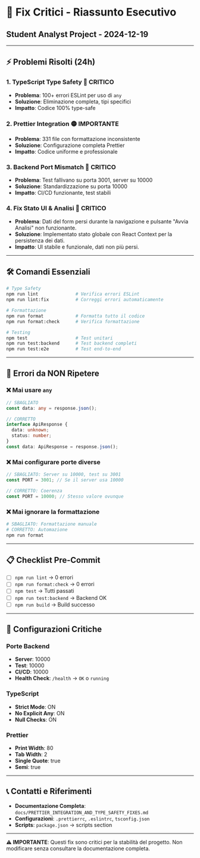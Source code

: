 # 🚨 Fix Critici - Riassunto Esecutivo

## Student Analyst Project - 2024-12-19

---

## ⚡ Problemi Risolti (24h)

### 1. **TypeScript Type Safety** 🔴 CRITICO

- **Problema**: 100+ errori ESLint per uso di `any`
- **Soluzione**: Eliminazione completa, tipi specifici
- **Impatto**: Codice 100% type-safe

### 2. **Prettier Integration** 🟡 IMPORTANTE

- **Problema**: 331 file con formattazione inconsistente
- **Soluzione**: Configurazione completa Prettier
- **Impatto**: Codice uniforme e professionale

### 3. **Backend Port Mismatch** 🔴 CRITICO

- **Problema**: Test fallivano su porta 3001, server su 10000
- **Soluzione**: Standardizzazione su porta 10000
- **Impatto**: CI/CD funzionante, test stabili

### 4. **Fix Stato UI & Analisi** 🔴 CRITICO

- **Problema**: Dati del form persi durante la navigazione e pulsante "Avvia Analisi" non funzionante.
- **Soluzione**: Implementato stato globale con React Context per la persistenza dei dati.
- **Impatto**: UI stabile e funzionale, dati non più persi.

---

## 🛠️ Comandi Essenziali

```bash
# Type Safety
npm run lint              # Verifica errori ESLint
npm run lint:fix          # Correggi errori automaticamente

# Formattazione
npm run format            # Formatta tutto il codice
npm run format:check      # Verifica formattazione

# Testing
npm test                  # Test unitari
npm run test:backend      # Test backend completi
npm run test:e2e          # Test end-to-end
```

---

## 🚨 Errori da NON Ripetere

### ❌ **Mai usare `any`**

```typescript
// SBAGLIATO
const data: any = response.json();

// CORRETTO
interface ApiResponse {
  data: unknown;
  status: number;
}
const data: ApiResponse = response.json();
```

### ❌ **Mai configurare porte diverse**

```javascript
// SBAGLIATO: Server su 10000, test su 3001
const PORT = 3001; // Se il server usa 10000

// CORRETTO: Coerenza
const PORT = 10000; // Stesso valore ovunque
```

### ❌ **Mai ignorare la formattazione**

```bash
# SBAGLIATO: Formattazione manuale
# CORRETTO: Automazione
npm run format
```

---

## 📋 Checklist Pre-Commit

- [ ] `npm run lint` → 0 errori
- [ ] `npm run format:check` → 0 errori
- [ ] `npm test` → Tutti passati
- [ ] `npm run test:backend` → Backend OK
- [ ] `npm run build` → Build successo

---

## 🔧 Configurazioni Critiche

### **Porte Backend**

- **Server**: 10000
- **Test**: 10000
- **CI/CD**: 10000
- **Health Check**: `/health` → `OK` o `running`

### **TypeScript**

- **Strict Mode**: ON
- **No Explicit Any**: ON
- **Null Checks**: ON

### **Prettier**

- **Print Width**: 80
- **Tab Width**: 2
- **Single Quote**: true
- **Semi**: true

---

## 📞 Contatti e Riferimenti

- **Documentazione Completa**: `docs/PRETTIER_INTEGRATION_AND_TYPE_SAFETY_FIXES.md`
- **Configurazioni**: `.prettierrc`, `.eslintrc`, `tsconfig.json`
- **Scripts**: `package.json` → scripts section

---

**⚠️ IMPORTANTE**: Questi fix sono critici per la stabilità del progetto. Non modificare senza consultare la documentazione completa.
